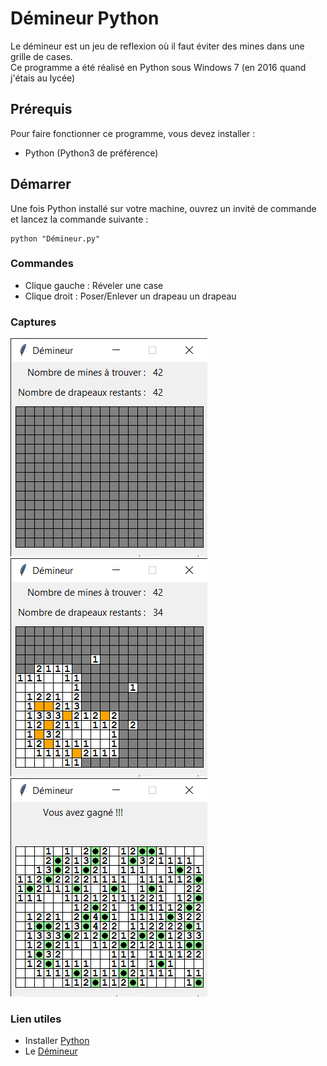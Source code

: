 # Démineur Python

Le démineur est un jeu de reflexion où il faut éviter des mines dans une grille de cases.    
Ce programme a été réalisé en Python sous Windows 7 (en 2016 quand j'étais au lycée)  

## Prérequis

Pour faire fonctionner ce programme, vous devez installer :

  - Python (Python3 de préférence)
  
 ## Démarrer
 
Une fois Python installé sur votre machine, ouvrez un invité de commande et lancez la commande suivante :
```
python "Démineur.py"
```

### Commandes

- Clique gauche : Réveler une case
- Clique droit : Poser/Enlever un drapeau un drapeau

### Captures

![Start](Captures/capture1.png)
![Game](Captures/capture2.png)
![End](Captures/capture3.png)

### Lien utiles

- Installer [Python](https://www.python.org/downloads/)
- Le [Démineur](https://fr.wikipedia.org/wiki/D%C3%A9mineur_(genre_de_jeu_vid%C3%A9o))
